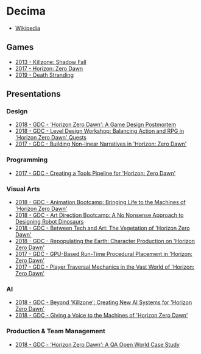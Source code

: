 # Decima

* [Wikipedia][1]



## Games

* [2013 - Killzone: Shadow Fall][2]
* [2017 - Horizon: Zero Dawn][3]
* [2019 - Death Stranding][4]



## Presentations

### Design

* [2018 - GDC - 'Horizon Zero Dawn': A Game Design Postmortem][5]
* [2018 - GDC - Level Design Workshop: Balancing Action and RPG in 'Horizon Zero Dawn' Quests][13]
* [2017 - GDC - Building Non-linear Narratives in 'Horizon: Zero Dawn'][14]


### Programming

* [2017 - GDC - Creating a Tools Pipeline for 'Horizon: Zero Dawn'][15]


### Visual Arts

* [2018 - GDC - Animation Bootcamp: Bringing Life to the Machines of 'Horizon Zero Dawn'][7]
* [2018 - GDC - Art Direction Bootcamp: A No Nonsense Approach to Designing Robot Dinosaurs][8]
* [2018 - GDC - Between Tech and Art: The Vegetation of 'Horizon Zero Dawn'][9]
* [2018 - GDC - Repopulating the Earth: Character Production on 'Horizon Zero Dawn'][12]
* [2017 - GDC - GPU-Based Run-Time Procedural Placement in 'Horizon: Zero Dawn'][16]
* [2017 - GDC - Player Traversal Mechanics in the Vast World of 'Horizon: Zero Dawn'][17]


### AI

* [2018 - GDC - Beyond 'Killzone': Creating New AI Systems for 'Horizon Zero Dawn'][10]
* [2018 - GDC - Giving a Voice to the Machines of 'Horizon Zero Dawn'][11]


### Production & Team Management

* [2018 - GDC - 'Horizon Zero Dawn': A QA Open World Case Study][6]



[1]:https://en.wikipedia.org/wiki/Decima_(game_engine)
[2]:https://en.wikipedia.org/wiki/Killzone_Shadow_Fall
[3]:https://en.wikipedia.org/wiki/Horizon_Zero_Dawn
[4]:https://en.wikipedia.org/wiki/Death_Stranding
[5]:https://www.gdcvault.com/play/1024963/-Horizon-Zero-Dawn-A
[6]:https://www.gdcvault.com/play/1025153/-Horizon-Zero-Dawn-A
[7]:https://www.gdcvault.com/play/1025040/Animation-Bootcamp-Bringing-Life-to
[8]:https://www.gdcvault.com/play/1025049/Art-Direction-Bootcamp-A-No
[9]:https://www.gdcvault.com/play/1025066/Between-Tech-and-Art-The
[10]:https://www.gdcvault.com/play/1024912/Beyond-Killzone-Creating-New-AI
[11]:https://www.gdcvault.com/play/1025143/Giving-a-Voice-to-the
[12]:https://www.gdcvault.com/play/1024992/Repopulating-the-Earth-Character-Production
[13]:https://www.gdcvault.com/play/1025177/Level-Design-Workshop-Balancing-Action
[14]:https://www.gdcvault.com/play/1024158/Building-Non-linear-Narratives-in
[15]:https://www.gdcvault.com/play/1024124/Creating-a-Tools-Pipeline-for
[16]:https://www.gdcvault.com/play/1024120/GPU-Based-Run-Time-Procedural
[17]:https://www.gdcvault.com/play/1024117/Player-Traversal-Mechanics-in-the
